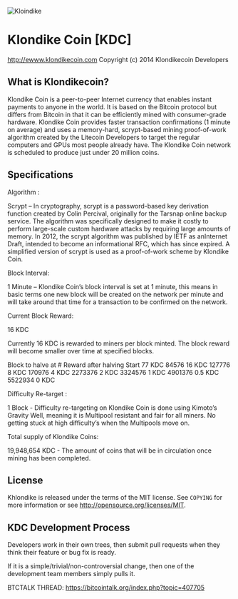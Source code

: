 ![Kloindike](http://i.imgur.com/19dc1hf.png)

# Klondike Coin [KDC]
http://ewww.klondikecoin.com
Copyright (c) 2014 Klondikecoin Developers


What is Klondikecoin?
----------------

Klondike Coin is a peer-to-peer Internet currency that enables instant payments to anyone in the world. It is based on the Bitcoin protocol but differs from Bitcoin in that it can be efficiently mined with consumer-grade hardware. Klondike Coin provides faster transaction confirmations (1 minute on average) and uses a memory-hard, scrypt-based mining proof-of-work algorithm created by the Litecoin Developers to target the regular computers and GPUs most people already have. The Klondike Coin network is scheduled to produce just under 20 million coins.

Specifications
----------------

Algorithm :

Scrypt – In cryptography, scrypt is a password-based key derivation function created by Colin Percival, originally for the Tarsnap online backup service. The algorithm was specifically designed to make it costly to perform large-scale custom hardware attacks by requiring large amounts of memory. In 2012, the scrypt algorithm was published by IETF as anInternet Draft, intended to become an informational RFC, which has since expired. A simplified version of scrypt is used as a proof-of-work scheme by Klondike Coin.

Block Interval:

1 Minute – Klondike Coin’s block interval is set at 1 minute, this means in basic terms one new block will be created on the network per minute and will take around that time for a transaction to be confirmed on the network.

Current Block Reward:

16 KDC

Currently 16 KDC is rewarded to miners per block minted. The block reward will become smaller over time at specified blocks.

Block to halve at #         Reward after halving
Start                       77 KDC
84576                       16 KDC
127776                      8 KDC
170976                      4 KDC
2273376                     2 KDC
3324576                     1 KDC
4901376                     0.5 KDC
5522934                     0 KDC

Difficulty Re-target :

1 Block - Difficulty re-targeting on Klondike Coin is done using Kimoto’s Gravity Well, meaning it is Multipool resistant and fair for all miners. No getting stuck at high difficulty’s when the Multipools move on.

Total supply of Klondike Coins: 

19,948,654 KDC - The amount of coins that will be in circulation once mining has been completed.

License
-------

Khlondike is released under the terms of the MIT license. See `COPYING` for more
information or see http://opensource.org/licenses/MIT.

KDC Development Process
-------------------

Developers work in their own trees, then submit pull requests when they think
their feature or bug fix is ready.

If it is a simple/trivial/non-controversial change, then one of the development team members simply pulls it.

BTCTALK THREAD: https://bitcointalk.org/index.php?topic=407705

